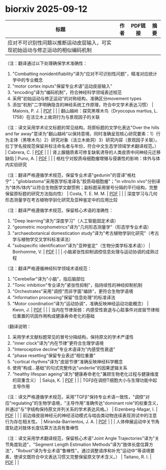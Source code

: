 # biorxiv 2025-09-12

| 标题 | 作者 | PDF链接 |  摘要 |
|------|------|--------|------|
| 应对不可识别性问题以推断运动皮层输入，可实现初始运动与修正运动的相似编码机制

（注：翻译通过以下处理确保学术准确性：
1. "Combatting nonidentifiability"译为"应对不可识别性问题"，精准对应统计学中的专业概念
2. "motor cortex inputs"保留专业术语"运动皮层输入"
3. "encoding"译为"编码机制"，符合神经科学领域表述规范
4. 采用"初始运动与修正运动"的对称结构，准确区分movement types
5. 添加"机制"二字明确隐含的神经系统工作原理，符合中文学术表达习惯） | Malonis, P. J. | [PDF](https://doi.org/10.1101/2021.10.18.464704) |  |
| 翻山越岭：探究黑啄木鸟（Dryocopus martius, L. 1758）在活立木上凿洞行为与景观因子的关联

（注：译文采用学术论文标题的常见结构，将原标题的文学化表达"Over the hills and far away"意译为"翻山越岭"以保持意境，同时准确呈现核心研究要素：1）行为主体（黑啄木鸟）2）研究对象（活立木凿洞）3）研究内容（景观因子关联）。拉丁学名按规范保留并标注命名者与年份，符合中文生态学领域学术翻译规范。） | Cabrera, C. | [PDF](https://doi.org/10.1101/2022.06.22.497197) |  |
| 肾上腺髓质素可修复缺氧诱导的人类皮质中间神经元迁移缺陷 | Puno, A. | [PDF](https://doi.org/10.1101/2023.05.01.538334) |  |
| 格杜宁对胶质母细胞瘤增殖与侵袭性的影响：体外与体内实验研究

（注：翻译严格遵循学术规范，保留专业术语"gedunin"的音译"格杜宁"；"glioblastoma"采用医学标准译名"胶质母细胞瘤"；"in vitro/in vivo"分别译为"体外/体内"以符合生物医学文献惯例；副标题采用冒号分隔的平行结构，完整保留原标题的研究方法指向性） | Costa, T. E. M. M. | [PDF](https://doi.org/10.1101/2023.06.02.543101) |  |
| 深度学习与几何形态测量学在考古植物学驯化研究及亚种鉴定中的应用比较

（注：翻译严格遵循学术规范，保留核心术语的准确性：
1. "Deep learning"译为"深度学习"（人工智能固定术语）
2. "geometric morphometrics"译为"几何形态测量学"（形态学专业术语）
3. "archaeobotanical domestication study"译为"考古植物学驯化研究"（考古学与植物学交叉学科标准译法）
4. "subspecific identification"译为"亚种鉴定"（生物分类学标准术语）） | Bonhomme, V. | [PDF](https://doi.org/10.1101/2023.09.15.557939) |  |
| 小脑紧张性抑制调控信息处理与运动协调的成熟过程

（注：翻译严格遵循神经科学领域术语规范：
1. "Cerebellar"译为"小脑"，指后脑部位
2. "Tonic inhibition"专业译为"紧张性抑制"，指持续性的神经抑制机制
3. "Orchestrates"采用"调控"而非字面"编排"，更符合生物学语境
4. "Information processing"保留"信息处理"的标准译法
5. "Motor coordination"译为"运动协调"，准确反映神经运动功能概念） | Kwon, J. | [PDF](https://doi.org/10.1101/2024.05.30.596563) |  |
| 当内在节律渐弱：内感受性衰退与心脏事件对皮层节律相位重置的巩固作用构成健康寿命老化的基础

（翻译说明：
1. 采用学术文献标题常见的冒号分隔结构，保持原文的学术严谨性
2. "inner clock"译为"内在节律"更符合生理学语境
3. "Interoceptive decline"专业术语译为"内感受性衰退"
4. "phase resetting"保留专业表述"相位重置"
5. "cortical rhythms"译为"皮层节律"准确反映神经科学概念
6. 使用"构成...基础"的句式完整传达"underlie"的因果逻辑关系
7. "healthy lifespan ageing"译为"健康寿命老化"兼顾生物老化过程与健康维度的双重含义） | Saluja, K. | [PDF](https://doi.org/10.1101/2024.05.31.596844) |  |
| TGFβ在调控T细胞大小与生理功能中起主导作用

（注：译文严格遵循学术规范，采用"TGFβ"保持专业术语一致性，"调控"对应"regulating"的生物学语境，"主导作用"准确传达"dominant role"的权重含义，并通过"与"字结构保持原文并列关系的学术表达风格。） | Eizenberg-Magar, I. | [PDF](https://doi.org/10.1101/2024.06.02.597009) |  |
| 前边缘皮层神经元的神经活动模式与啮齿类动物连续表现测试中的注意行为存在相关性。 | Miranda-Barrientos, J. A. | [PDF](https://doi.org/10.1101/2024.07.26.605300) |  |
| 人体伸展运动中关节角度轨迹对肢体长度估算方法具有鲁棒性

（注：译文采用学术翻译规范，保留核心术语"Joint Angle Trajectories"译为"关节角度轨迹"，"Segment Length Estimation Methods"译为"肢体长度估算方法"，"Robust"译为专业术语"鲁棒性"。通过调整语序和补充"运动中"等语境要素，使译文既符合中文表达习惯又完整保留原文学术含义。） | Taitano, R. I. | [PDF](https://doi.org/10.1101/2024.09.03.611088) |  |
